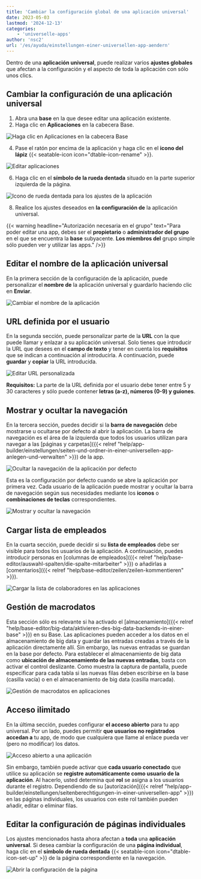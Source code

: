 ```yaml
---
title: 'Cambiar la configuración global de una aplicación universal'
date: 2023-05-03
lastmod: '2024-12-13'
categories:
    - 'universelle-apps'
author: 'nsc2'
url: '/es/ayuda/einstellungen-einer-universellen-app-aendern'
---
```


Dentro de una **aplicación universal**, puede realizar varios **ajustes globales** que afectan a la configuración y el aspecto de toda la aplicación con sólo unos clics.

## Cambiar la configuración de una aplicación universal

1. Abra una **base** en la que desee editar una aplicación existente.
2. Haga clic en **Aplicaciones** en la cabecera Base.

![Haga clic en Aplicaciones en la cabecera Base](images/click-apps-in-the-base-header.jpg)

4. Pase el ratón por encima de la aplicación y haga clic en el **icono del lápiz** {{< seatable-icon icon="dtable-icon-rename" >}}.

![Editar aplicaciones](images/Apps-bearbeiten.png)

6. Haga clic en el **símbolo de la rueda dentada** situado en la parte superior izquierda de la página.

![Icono de rueda dentada para los ajustes de la aplicación](images/Zahnrad-Symbol-fuer-App-Einstellungen.png)

8. Realice los ajustes deseados en **la configuración de** la aplicación universal.

{{< warning  headline="Autorización necesaria en el grupo"  text="Para poder editar una app, debes ser el **propietario** o **administrador del grupo** en el que se encuentra la **base** subyacente. **Los miembros del** grupo simple sólo pueden ver y utilizar las apps." />}}

## Editar el nombre de la aplicación universal

En la primera sección de la configuración de la aplicación, puede personalizar el **nombre de** la aplicación universal y guardarlo haciendo clic en **Enviar**.

![Cambiar el nombre de la aplicación](images/Change-app-name.png)

## URL definida por el usuario

En la segunda sección, puede personalizar parte de la **URL** con la que puede llamar y enlazar a su aplicación universal. Solo tienes que introducir la URL que desees en el **campo de texto** y tener en cuenta los **requisitos** que se indican a continuación al introducirla. A continuación, puede **guardar** y **copiar** la URL introducida.

![Editar URL personalizada](images/Edit-custom-URL.png)

**Requisitos:** La parte de la URL definida por el usuario debe tener entre 5 y 30 caracteres y sólo puede contener **letras (a-z), números (0-9) y guiones**.

## Mostrar y ocultar la navegación

En la tercera sección, puedes decidir si la **barra de navegación** debe mostrarse u ocultarse por defecto al abrir la aplicación. La barra de navegación es el área de la izquierda que todos los usuarios utilizan para navegar a las [páginas y carpetas]({{< relref "help/app-builder/einstellungen/seiten-und-ordner-in-einer-universellen-app-anlegen-und-verwalten" >}}) de la app.

![Ocultar la navegación de la aplicación por defecto](images/Hide-app-navigation-by-default.png)

Esta es la configuración por defecto cuando se abre la aplicación por primera vez. Cada usuario de la aplicación puede mostrar y ocultar la barra de navegación según sus necesidades mediante los **iconos** o **combinaciones de teclas** correspondientes.

![Mostrar y ocultar la navegación](images/Hide-and-show-navigation.gif)

## Cargar lista de empleados

En la cuarta sección, puede decidir si su **lista de empleados** debe ser visible para todos los usuarios de la aplicación. A continuación, puedes introducir personas en [columnas de empleados]({{< relref "help/base-editor/auswahl-spalten/die-spalte-mitarbeiter" >}}) o añadirlas a [comentarios]({{< relref "help/base-editor/zeilen/zeilen-kommentieren" >}}).

![Cargar la lista de colaboradores en las aplicaciones](images/Load-collaborator-list-in-apps.png)

## Gestión de macrodatos

Esta sección sólo es relevante si ha activado el [almacenamiento]({{< relref "help/base-editor/big-data/aktivieren-des-big-data-backends-in-einer-base" >}}) en su Base. Las aplicaciones pueden acceder a los datos en el almacenamiento de big data y guardar las entradas creadas a través de la aplicación directamente allí. Sin embargo, las nuevas entradas se guardan en la base por defecto. Para establecer el almacenamiento de big data como **ubicación de almacenamiento de las nuevas entradas**, basta con activar el control deslizante. Como muestra la captura de pantalla, puede especificar para cada tabla si las nuevas filas deben escribirse en la base (casilla vacía) o en el almacenamiento de big data (casilla marcada).

![Gestión de macrodatos en aplicaciones](images/Big-data-management-in-apps.png)

## Acceso ilimitado

En la última sección, puedes configurar **el acceso abierto** para tu app universal. Por un lado, puedes permitir **que usuarios no registrados accedan a** tu app, de modo que cualquiera que llame al enlace pueda ver (pero no modificar) los datos.

![Acceso abierto a una aplicación](images/Open-access-to-an-app.png)

Sin embargo, también puede activar que **cada usuario conectado** que utilice su aplicación se **registre automáticamente como usuario de la aplicación**. Al hacerlo, usted determina qué **rol** se asigna a los usuarios durante el registro. Dependiendo de su [autorización]({{< relref "help/app-builder/einstellungen/seitenberechtigungen-in-einer-universellen-app" >}}) en las páginas individuales, los usuarios con este rol también pueden añadir, editar o eliminar filas.

## Editar la configuración de páginas individuales

Los ajustes mencionados hasta ahora afectan a **toda** una **aplicación universal**. Si desea cambiar la configuración de una **página individual**, haga clic en el **símbolo de rueda dentada** {{< seatable-icon icon="dtable-icon-set-up" >}} de la página correspondiente en la navegación.

![Abrir la configuración de la página](images/page-permissions-universal-app.png)
